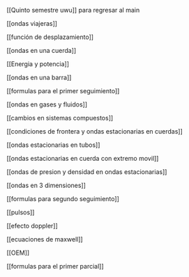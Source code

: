[[Quinto semestre uwu]] para regresar al main 

[[ondas viajeras]]

[[función de desplazamiento]]

[[ondas en una cuerda]]

[[Energia y potencia]]

[[ondas en una barra]]

[[formulas para el primer seguimiento]]

[[ondas en gases y fluidos]]

[[cambios en sistemas compuestos]]

[[condiciones de frontera y ondas estacionarias en cuerdas]]

[[ondas  estacionarias en tubos]]

[[ondas estacionarias en cuerda con extremo movil]]

[[ondas de presion y densidad en ondas estacionarias]]

[[ondas en 3 dimensiones]]

[[formulas para segundo seguimiento]]

[[pulsos]]

[[efecto doppler]]

[[ecuaciones de maxwell]]

[[OEM]]

[[formulas para el primer parcial]]